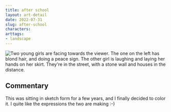 ```yaml
---
title: after school
layout: art-detail
date: 2022-07-31
slug: after-school
characters:
arttags:
- landscape
---
```

![
Two young girls are facing towards the viewer. The one on the left has blond hair, and doing a peace sign. The other girl is laughing and laying her hands on her skirt. They're in the street, with a stone wall and houses in the distance.
](/art/after-school.webp)
## Commentary

This was sitting in sketch form for a few years, and I finally decided to color it. I quite like the expressions the two are making :-)

